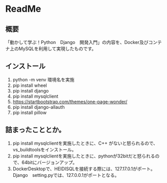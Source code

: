 # ReadMe 

 ## 概要
 
「動かして学ぶ！Python　Django　開発入門」の内容を、Docker及びコンテナ上のMySQLを利用して実現したものです。

## インストール
 1. python -m venv 環境名を実施
 2. pip install wheel
 3. pip install django
 4. pip install mysqlclient
 5. https://startbootstrap.com/themes/one-page-wonder/
 6. pip install django-allauth
 7. pip install pillow

 
 ## 詰まったこととか。
 
 1. pip install mysqlclientを実施したときに、C++ がないと怒られるので、vs_buildtoolsをインストール。
 2. pip install mysqlclientを実施したときに、pythonが32bitだと怒られるので、64bitにバージョンアップ。
 3. DockerDesktopで、HEIDISQLを接続する際には、127.17.0.1がポート。Django　setting.pyでは、127.0.0.1がポートとなる。
  
